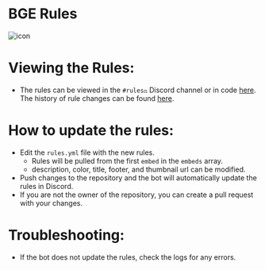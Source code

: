 # BGE Rules 

![icon](https://cdn.discordapp.com/avatars/1399534158916751530/dbb9f8b303991d7ec7fe189064510cce.webp?size=128)

# Viewing the Rules:
- The rules can be viewed in the `#rules⚖️` Discord channel or in code [here](https://github.com/Geoffery10/Rule-Bot/blob/main/rules.yml). The history of rule changes can be found [here](https://github.com/Geoffery10/Rule-Bot/commits/main/rules.yml).

# How to update the rules:

- Edit the `rules.yml` file with the new rules. 
    - Rules will be pulled from the first `embed` in the `embeds` array.
    - description, color, title, footer, and thumbnail url can be modified.
- Push changes to the repository and the bot will automatically update the rules in Discord.
- If you are not the owner of the repository, you can create a pull request with your changes.

# Troubleshooting:
- If the bot does not update the rules, check the logs for any errors.